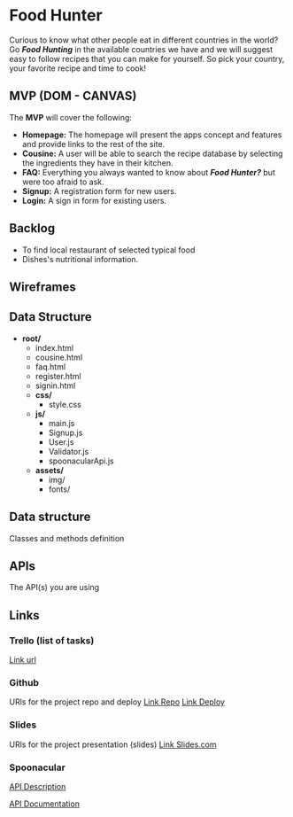 # Food Hunter

Curious to know what other people eat in different countries in the world? Go ***Food Hunting*** in the available countries we have and we will suggest easy to follow recipes that you can make for yourself. So pick your country, your favorite recipe and time to cook!


## MVP (DOM - CANVAS)

The __MVP__ will cover the following:

- __Homepage:__ The homepage will present the apps concept and features and provide links to the rest of the site.
- __Cousine:__ A user will be able to search the recipe database by selecting the ingredients they have in their kitchen.
- __FAQ:__ Everything you always wanted to know about ***Food Hunter?*** but were too afraid to ask.
- __Signup:__ A registration form for new users.
- __Login:__ A sign in form for existing users.


## Backlog    
- To find local restaurant of selected typical food 
- Dishes's nutritional information.

## Wireframes    




## Data Structure ##
- **root/**
     - index.html
     - cousine.html
     - faq.html
     - register.html
     - signin.html
     - **css/**
          - style.css
     - **js/**
          - main.js
          - Signup.js
          - User.js
          - Validator.js
          - spoonacularApi.js
     - **assets/**
          - img/
          - fonts/


## Data structure
Classes and methods definition


## APIs
The API(s) you are using


## Links


### Trello (list of tasks)
[Link url](https://trello.com)


### Github
URls for the project repo and deploy
[Link Repo](http://github.com)
[Link Deploy](http://github.com)


### Slides
URls for the project presentation (slides)
[Link Slides.com](http://slides.com)

### Spoonacular
[API Description](https://spoonacular.com/application/frontend/downloads/spoonacular-api-slides.pdf)

[API Documentation](https://spoonacular.com/food-api/docs)

```

```